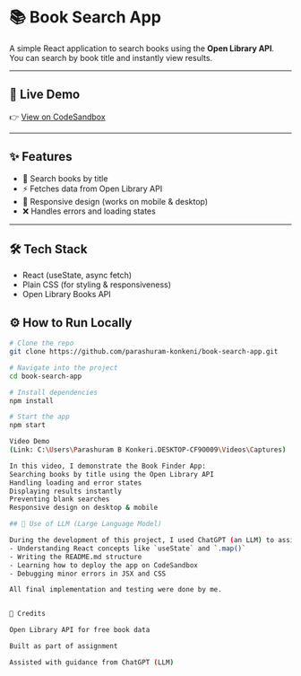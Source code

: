 # 📚 Book Search App

A simple React application to search books using the **Open Library API**.  
You can search by book title and instantly view results.

---

## 🚀 Live Demo
👉 [View on CodeSandbox](https://codesandbox.io/p/sandbox/nervous-boyd-8fhw8p)

---

## ✨ Features
- 🔎 Search books by title  
- ⚡ Fetches data from Open Library API  
- 📱 Responsive design (works on mobile & desktop)  
- ❌ Handles errors and loading states  

---

## 🛠️ Tech Stack
- React (useState, async fetch)  
- Plain CSS (for styling & responsiveness)  
- Open Library Books API  

## ⚙️ How to Run Locally
```bash
# Clone the repo
git clone https://github.com/parashuram-konkeni/book-search-app.git

# Navigate into the project
cd book-search-app

# Install dependencies
npm install

# Start the app
npm start

Video Demo
(Link: C:\Users\Parashuram B Konkeri.DESKTOP-CF9O009\Videos\Captures)

In this video, I demonstrate the Book Finder App:
Searching books by title using the Open Library API
Handling loading and error states
Displaying results instantly
Preventing blank searches
Responsive design on desktop & mobile

## 🤖 Use of LLM (Large Language Model)

During the development of this project, I used ChatGPT (an LLM) to assist with:
- Understanding React concepts like `useState` and `.map()`
- Writing the README.md structure
- Learning how to deploy the app on CodeSandbox
- Debugging minor errors in JSX and CSS

All final implementation and testing were done by me.


🙏 Credits

Open Library API for free book data

Built as part of assignment

Assisted with guidance from ChatGPT (LLM)

